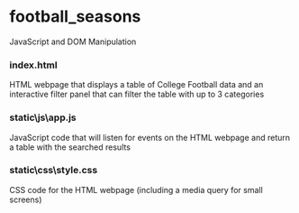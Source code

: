 # football_seasons
JavaScript and DOM Manipulation

### index.html
HTML webpage that displays a table of College Football data and an interactive filter panel that can filter the table with up to 3 categories

### static\js\app.js
JavaScript code that will listen for events on the HTML webpage and return a table with the searched results

### static\css\style.css
CSS code for the HTML webpage (including a media query for small screens)

